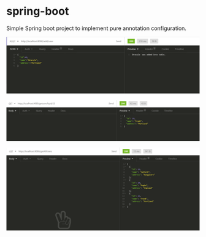 # spring-boot

Simple Spring boot project to implement pure annotation configuration. 

![Adding users into table.](https://github.com/MSathvik13/spring-boot/blob/master/screenshots/addUser.PNG)

![Retrives user by ID](https://github.com/MSathvik13/spring-boot/blob/master/screenshots/getUserId.PNG)

![Retrives all user IDs](https://github.com/MSathvik13/spring-boot/blob/master/screenshots/getAllUsers.PNG)

